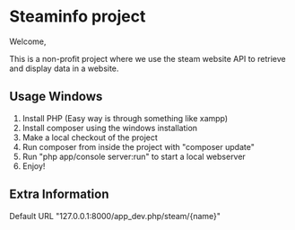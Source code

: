 Steaminfo  project
========================

Welcome,

This is a non-profit project where we use the steam website API to retrieve and display data in a website.

Usage Windows
----------------------------------
1. Install PHP (Easy way is through something like xampp)
2. Install composer using the windows installation
3. Make a local checkout of the project
4. Run composer from inside the project with "composer update"
5. Run "php app/console server:run" to start a local webserver
6. Enjoy!

Extra Information
----------------------------------
Default URL "127.0.0.1:8000/app_dev.php/steam/{name}"

